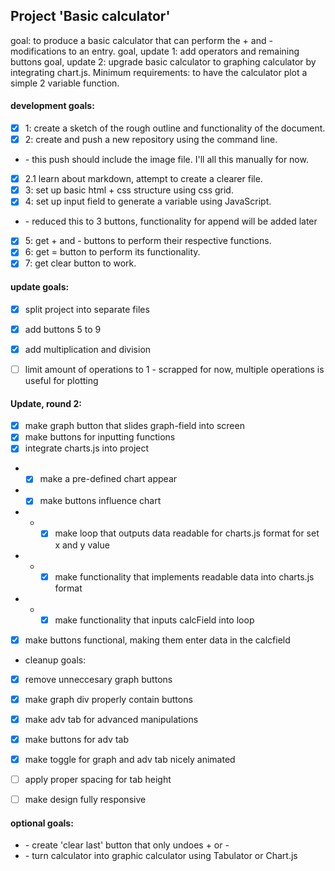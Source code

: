 ## Project 'Basic calculator'

goal: to produce a basic calculator that can perform the \+ and \-  modifications to an entry.
goal, update 1: add operators and remaining buttons
goal, update 2: upgrade basic calculator to graphing calculator by integrating chart.js. Minimum requirements: to have the calculator plot a simple 2 variable function.


#### development goals:
* [x] 1: create a sketch of the rough outline and functionality of the document.
* [x] 2: create and push a new repository using the command line.
* \- this push should include the image file. I'll all this manually for now.
* [x] 2.1 learn about markdown, attempt to create a clearer file.
* [x] 3: set up basic html \+ css structure using css grid.
* [x] 4: set up input field to generate a variable using JavaScript.
* \- reduced this to 3 buttons, functionality for append will be added later
* [x] 5: get \+ and \- buttons to perform their respective functions.
* [x] 6: get = button to perform its functionality.
* [x] 7: get clear button to work.

#### update goals:
* [x] split project into separate files
* [x] add buttons 5 to 9
* [x] add multiplication and division
* [ ] limit amount of operations to 1 - scrapped for now, multiple operations is useful for plotting


#### Update, round 2:
* [x] make graph button that slides graph-field into screen
* [x] make buttons for inputting functions
* [x] integrate charts.js into project
* * [x] make a pre-defined chart appear
* * [x] make buttons influence chart
* * * [x] make loop that outputs data readable for charts.js format for set x and y value
* * * [x] make functionality that implements readable data into charts.js format
* * * [x] make functionality that inputs calcField into loop
* [x] make buttons functional, making them enter data in the calcfield

* cleanup goals:
* [x] remove unneccesary graph buttons
* [x] make graph div properly contain buttons
* [x] make adv tab for advanced manipulations
* [x] make buttons for adv tab
* [x] make toggle for graph and adv tab nicely animated
* [ ] apply proper spacing for tab height
* [ ] make design fully responsive


#### optional goals:
* \- create 'clear last' button that only undoes \+ or \-
* \- turn calculator into graphic calculator using Tabulator or Chart.js
